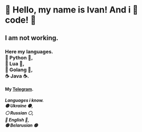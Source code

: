 <h1>🌈 Hello, my name is Ivan! And i 💖 code! 🌈</h1>
<h2>I am not working.</h2>
<h3>Here my languages.
<br>
🐍 Python 🐍,
<br>
📜 Lua 📜,
<br>
🔵 Golang 🔵,
<br>
☕ Java ☕.
<br>
</h3>
<h4>My <a href='https://t.me/dieeid/'>Telegram</a>.</h4>
<h5>Languages i know.
<br>
🟡 Ukraine 🟡,
<br>
⚪ Russian ⚪,
<br>
🔴 English 🔴,
<br>
🟢 Belarusian 🟢
<br>
</h5>
